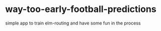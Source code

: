 # way-too-early-football-predictions
simple app to train elm-routing and have some fun in the process
